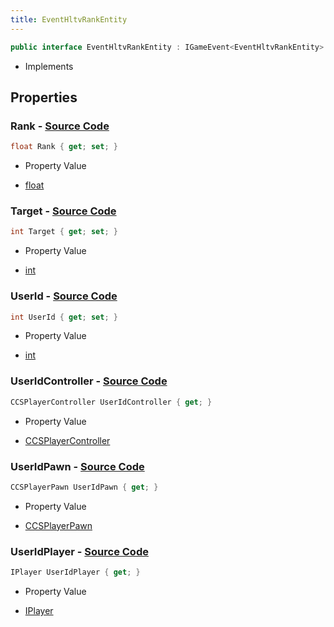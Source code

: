 ```yaml
---
title: EventHltvRankEntity
---
```


```csharp
public interface EventHltvRankEntity : IGameEvent<EventHltvRankEntity>
```

- Implements

## Properties

### **Rank** - [Source Code](https://github.com/swiftly-solution/swiftlys2/blob/main/managed/src/SwiftlyS2.Generated/GameEvents/Interfaces/EventHltvRankEntity.cs#L49)

```csharp
float Rank { get; set; }
```

- Property Value

- [float](https://learn.microsoft.com/dotnet/api/system.single)

### **Target** - [Source Code](https://github.com/swiftly-solution/swiftlys2/blob/main/managed/src/SwiftlyS2.Generated/GameEvents/Interfaces/EventHltvRankEntity.cs#L56)

```csharp
int Target { get; set; }
```

- Property Value

- [int](https://learn.microsoft.com/dotnet/api/system.int32)

### **UserId** - [Source Code](https://github.com/swiftly-solution/swiftlys2/blob/main/managed/src/SwiftlyS2.Generated/GameEvents/Interfaces/EventHltvRankEntity.cs#L42)

```csharp
int UserId { get; set; }
```

- Property Value

- [int](https://learn.microsoft.com/dotnet/api/system.int32)

### **UserIdController** - [Source Code](https://github.com/swiftly-solution/swiftlys2/blob/main/managed/src/SwiftlyS2.Generated/GameEvents/Interfaces/EventHltvRankEntity.cs#L24)

```csharp
CCSPlayerController UserIdController { get; }
```

- Property Value

- [CCSPlayerController](/docs/api/shared/schemadefinitions/ccsplayercontroller)

### **UserIdPawn** - [Source Code](https://github.com/swiftly-solution/swiftlys2/blob/main/managed/src/SwiftlyS2.Generated/GameEvents/Interfaces/EventHltvRankEntity.cs#L31)

```csharp
CCSPlayerPawn UserIdPawn { get; }
```

- Property Value

- [CCSPlayerPawn](/docs/api/shared/schemadefinitions/ccsplayerpawn)

### **UserIdPlayer** - [Source Code](https://github.com/swiftly-solution/swiftlys2/blob/main/managed/src/SwiftlyS2.Generated/GameEvents/Interfaces/EventHltvRankEntity.cs#L35)

```csharp
IPlayer UserIdPlayer { get; }
```

- Property Value

- [IPlayer](/docs/api/shared/players/iplayer)

